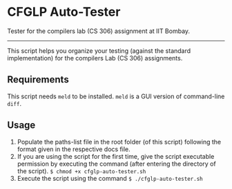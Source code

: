 CFGLP Auto-Tester
===========
Tester for the compilers lab (CS 306) assignment at IIT Bombay.

---
This script helps you organize your testing (against the standard implementation) for the compilers Lab (CS 306) assignments.

Requirements
------------
This script needs `meld` to be installed. `meld` is a GUI version of command-line `diff`.

Usage
-----
1. Populate the paths-list file in the root folder (of this script) following the format given in the respective docs file.
2. If you are using the script for the first time, give the script executable permission by executing the command (after 
entering the directory of the script).
   `$ chmod +x cfglp-auto-tester.sh`
3. Execute the script using the command
   `$ ./cfglp-auto-tester.sh`